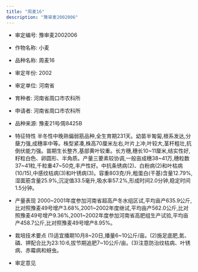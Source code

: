```yaml
---
title: "周麦16"
description: "豫审麦2002006"
---
```

* 审定编号:  豫审麦2002006

*  作物名称:  小麦

*  品种名称:  周麦16

*  审定年份:  2002

*  审定单位:  河南省

* 育种者:  河南省周口市农科所

*  申请者:  河南省周口市农科所

*  品种来源:  豫麦21号∕周8425B

*  特征特性
半冬性中晚熟偏弱筋品种,全生育期231天。幼苗半匍匐,根系发达,分蘖力强,成穗率中等。株型紧凑,株高70厘米左右,叶片上冲,叶较大,茎秆粗壮,抗倒伏能力强。苗期生长整齐,基部黄叶较重。长方穗,穗长10~11厘米,结实性好,籽粒白色、卵圆形、半角质。产量三要素较协调,一般亩成穗38~41万,穗粒数37~41粒,千粒重47~50克,丰产性好。中抗条锈病(2)、白粉病(2)和叶枯病(10/15),中感纹枯病(3)和叶锈病(3)。容重803克/升,粗蛋白(干基)含量12.79%,湿面筋含量25.9%,沉淀值33.5毫升,吸水率57.2%,形成时间2.0分钟,稳定时间1.5分钟。

*  产量表现
2000~2001年度参加河南省超高产冬水组区试,平均亩产635.9公斤,比对照豫麦49号增产3.68%,2001~2002年度继试,平均亩产562.0公斤,比对照豫麦49号增产9.36%,2001~2002年度参加河南省高肥组生产试验,平均亩产458.7公斤,比对照豫麦49号增产8.95%。

*  栽培技术要点
(1)适宜播期10月8~20日,播量6~10公斤/亩。(2)施足底肥,氮、磷、钾配合比为23∶10∶6,拔节期追肥7~10公斤/亩。(3)注意防治纹枯病、叶锈病、赤霉病和蚜虫。

*  审定意见

